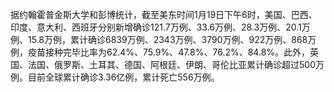 据约翰霍普金斯大学和彭博统计，截至美东时间1月19日下午6时，美国、巴西、印度、意大利、西班牙分别新增确诊121.7万例、33.6万例、28.3万例、20.1万例、15.8万例，累计确诊6839万例、2343万例、3790万例、922万例、868万例，疫苗接种完毕比率为62.4%、75.9%、47.8%、76.2%、84.8%。此外，英国、法国、俄罗斯、土耳其、德国、阿根廷、伊朗、哥伦比亚累计确诊超过500万例。目前全球累计确诊3.36亿例，累计死亡556万例。